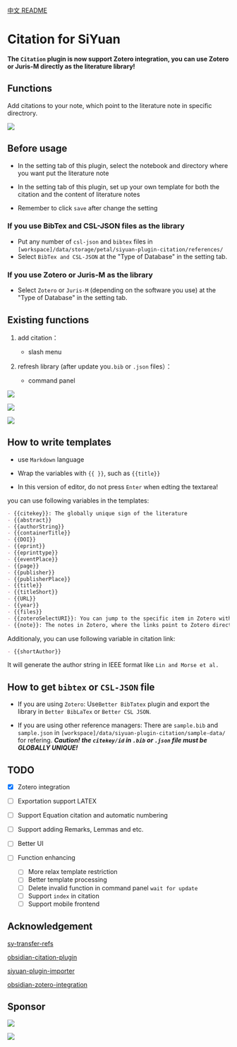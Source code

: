 [中文 README](https://github.com/WingDr/siyuan-plugin-citation/blob/main/README_zh_CN.md)

# Citation for SiYuan

**The `Citation` plugin is now support Zotero integration, you can use Zotero or Juris-M directly as the literature library!**

## Functions

Add citations to your note, which point to the literature note in specific directrory.

![](./preview.png)

## Before usage

* In the setting tab of this plugin, select the notebook and directory where you want put the literature note

* In the setting tab of this plugin, set up your own template for both the citation and the content of literature notes

* Remember to click `save` after change the setting

### If you use BibTex and CSL-JSON files as the library

* Put any number of `csl-json` and `bibtex`  files in `[workspace]/data/storage/petal/siyuan-plugin-citation/references/`
* Select `BibTex and CSL-JSON` at the "Type of Database" in the setting tab.

### If you use Zotero or Juris-M as the library

* Select `Zotero` or `Juris-M` (depending on the software you use) at the "Type of Database" in the setting tab.

## Existing functions

1. add citation：
   
   * slash menu

2. refresh library (after update you`.bib` or `.json` files）：
   
   * command panel

![](./assets/protyleslash.png)

![](./assets/searchpanel.png)

![](./assets/zoteroIntegration.png)

## How to write templates

* use `Markdown` language

* Wrap the variables with `{{ }}`, such as `{{title}}`

* In this version of editor, do not press `Enter`  when edting the textarea!

you can use following variables in the templates:

```markdown
- {{citekey}}: The globally unique sign of the literature
- {{abstract}} 
- {{authorString}} 
- {{containerTitle}} 
- {{DOI}} 
- {{eprint}} 
- {{eprinttype}} 
- {{eventPlace}} 
- {{page}} 
- {{publisher}} 
- {{publisherPlace}} 
- {{title}} 
- {{titleShort}} 
- {{URL}} 
- {{year}} 
- {{files}} 
- {{zoteroSelectURI}}: You can jump to the specific item in Zotero with this link
- {{note}}: The notes in Zotero, where the links point to Zotero directly
```

Additionaly, you can use following variable in citation link:

```markdown
- {{shortAuthor}}
```

It will generate the author string in IEEE format like `Lin and Morse et al.`

## How to get `bibtex` or `CSL-JSON` file

* If you are using `Zotero`: 
  Use`Better BibTatex` plugin and export the library in `Better BibLaTex` or `Better CSL JSON`.

* If you are using other reference managers: 
  There are `sample.bib` and `sample.json` in `[workspace]/data/siyuan-plugin-citation/sample-data/` for refering.
  ***Caution! the `citekey/id` in `.bib` or `.json` file must be GLOBALLY UNIQUE!***

## TODO

* [x] Zotero integration

* [ ] Exportation support LATEX
* [ ] Support Equation citation and automatic numbering
- [ ] Support adding Remarks, Lemmas and etc.

* [ ] Better UI

* [ ] Function enhancing
  
  * [ ] More relax template restriction
  * [ ] Better template processing
  * [ ] Delete invalid function in command panel `wait for update`
  * [ ] Support `index` in citation
  * [ ] Support mobile frontend

## Acknowledgement

[sy-transfer-refs](https://github.com/frostime/sy-transfer-refs)

[obsidian-citation-plugin](https://github.com/hans/obsidian-citation-plugin)

[siyuan-plugin-importer](https://github.com/terwer/siyuan-plugin-importer)

[obsidian-zotero-integration](https://github.com/mgmeyers/obsidian-zotero-integration)

## Sponsor

![](.//assets/weixin.jpg)

![](./assets/alipay.jpg)
